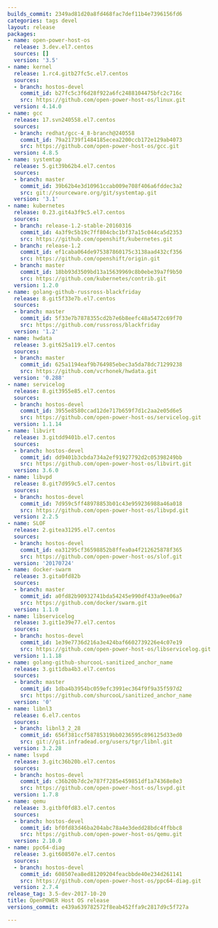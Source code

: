 ```yaml
---
builds_commit: 2349ad81d20a8fd468fac7def11b4e7396156fd6
categories: tags devel
layout: release
packages:
- name: open-power-host-os
  release: 3.dev.el7.centos
  sources: []
  version: '3.5'
- name: kernel
  release: 1.rc4.gitb27fc5c.el7.centos
  sources:
  - branch: hostos-devel
    commit_id: b27fc5c3f6d28f922a6fc2488104475bfc2c716c
    src: https://github.com/open-power-host-os/linux.git
  version: 4.14.0
- name: gcc
  release: 17.svn240558.el7.centos
  sources:
  - branch: redhat/gcc-4_8-branch@240558
    commit_id: 79a21739f1484185ecea2200ccb172e129ab4073
    src: https://github.com/open-power-host-os/gcc.git
  version: 4.8.5
- name: systemtap
  release: 5.git39b62b4.el7.centos
  sources:
  - branch: master
    commit_id: 39b62b4e3d10961ccab009e708f406a6fddec3a2
    src: git://sourceware.org/git/systemtap.git
  version: '3.1'
- name: kubernetes
  release: 0.23.git4a3f9c5.el7.centos
  sources:
  - branch: release-1.2-stable-20160316
    commit_id: 4a3f9c5b19c7ff804cbc1bf37a15c044ca5d2353
    src: https://github.com/openshift/kubernetes.git
  - branch: release-1.2
    commit_id: ef1caba064de975387860175c3138aad432cf356
    src: https://github.com/openshift/origin.git
  - branch: master
    commit_id: 18bb93d3509bd13a15639969c8b0ebe39a7f9b50
    src: https://github.com/kubernetes/contrib.git
  version: 1.2.0
- name: golang-github-russross-blackfriday
  release: 8.git5f33e7b.el7.centos
  sources:
  - branch: master
    commit_id: 5f33e7b7878355cd2b7e6b8eefc48a5472c69f70
    src: https://github.com/russross/blackfriday
  version: '1.2'
- name: hwdata
  release: 3.git625a119.el7.centos
  sources:
  - branch: master
    commit_id: 625a1194eaf9b764985ebec3a5da78dc71299238
    src: https://github.com/vcrhonek/hwdata.git
  version: '0.288'
- name: servicelog
  release: 8.git3955e85.el7.centos
  sources:
  - branch: hostos-devel
    commit_id: 3955e8580ccad12de717b659f7d1c2aa2e05d6e5
    src: https://github.com/open-power-host-os/servicelog.git
  version: 1.1.14
- name: libvirt
  release: 3.gitdd9401b.el7.centos
  sources:
  - branch: hostos-devel
    commit_id: dd9401b3cbda734a2ef91927792d2c05398249bb
    src: https://github.com/open-power-host-os/libvirt.git
  version: 3.6.0
- name: libvpd
  release: 8.git7d959c5.el7.centos
  sources:
  - branch: hostos-devel
    commit_id: 7d959c5ff48978853b01c43e959236988a46a018
    src: https://github.com/open-power-host-os/libvpd.git
  version: 2.2.5
- name: SLOF
  release: 2.gitea31295.el7.centos
  sources:
  - branch: hostos-devel
    commit_id: ea31295cf36598852b8ffea0a4f212625878f365
    src: https://github.com/open-power-host-os/slof.git
  version: '20170724'
- name: docker-swarm
  release: 3.gita0fd82b
  sources:
  - branch: master
    commit_id: a0fd82b90932741bda54245e990df433a9ee06a7
    src: https://github.com/docker/swarm.git
  version: 1.1.0
- name: libservicelog
  release: 3.git1e39e77.el7.centos
  sources:
  - branch: hostos-devel
    commit_id: 1e39e7736d216a3e424baf6602739226e4c07e19
    src: https://github.com/open-power-host-os/libservicelog.git
  version: 1.1.18
- name: golang-github-shurcooL-sanitized_anchor_name
  release: 3.git1dba4b3.el7.centos
  sources:
  - branch: master
    commit_id: 1dba4b3954bc059efc3991ec364f9f9a35f597d2
    src: https://github.com/shurcooL/sanitized_anchor_name
  version: '0'
- name: libnl3
  release: 6.el7.centos
  sources:
  - branch: libnl3_2_28
    commit_id: 656f381ccf58785319bb0236595c896125d33ed0
    src: git://git.infradead.org/users/tgr/libnl.git
  version: 3.2.28
- name: lsvpd
  release: 3.gitc36b20b.el7.centos
  sources:
  - branch: hostos-devel
    commit_id: c36b20b7dc2e787f7285e459851df1a74368e8e3
    src: https://github.com/open-power-host-os/lsvpd.git
  version: 1.7.8
- name: qemu
  release: 3.gitbf0fd83.el7.centos
  sources:
  - branch: hostos-devel
    commit_id: bf0fd83d46ba204abc78a4e3dedd28bdc4ffbbc8
    src: https://github.com/open-power-host-os/qemu.git
  version: 2.10.0
- name: ppc64-diag
  release: 3.git608507e.el7.centos
  sources:
  - branch: hostos-devel
    commit_id: 608507ea8ed81209204feacbbde40e234d261141
    src: https://github.com/open-power-host-os/ppc64-diag.git
  version: 2.7.4
release_tag: 3.5-dev-2017-10-20
title: OpenPOWER Host OS release
versions_commit: e439a639782572f8eab452ffa9c2817d9c5f727a

---
```

